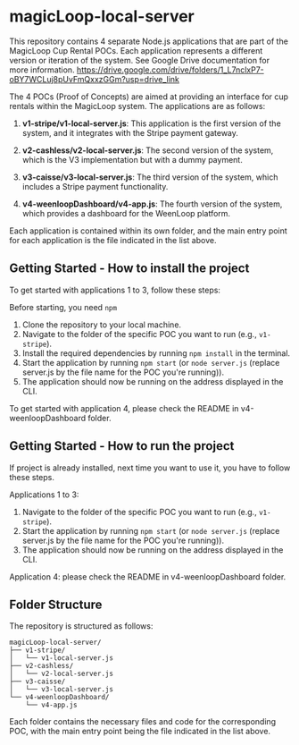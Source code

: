 # magicLoop-local-server

This repository contains 4 separate Node.js applications that are part of the MagicLoop Cup Rental POCs. Each application represents a different version or iteration of the system.
See Google Drive documentation for more information. https://drive.google.com/drive/folders/1_L7nclxP7-oBY7WCLuj8pUvFmQxxzGGm?usp=drive_link

The 4 POCs (Proof of Concepts) are aimed at providing an interface for cup rentals within the MagicLoop system. The applications are as follows:

1. **v1-stripe/v1-local-server.js**: This application is the first version of the system, and it integrates with the Stripe payment gateway.

2. **v2-cashless/v2-local-server.js**: The second version of the system, which is the V3 implementation but with a dummy payment.

3. **v3-caisse/v3-local-server.js**: The third version of the system, which includes a Stripe payment functionality.

4. **v4-weenloopDashboard/v4-app.js**: The fourth version of the system, which provides a dashboard for the WeenLoop platform.

Each application is contained within its own folder, and the main entry point for each application is the file indicated in the list above.

## Getting Started - How to install the project

To get started with applications 1 to 3, follow these steps:

Before starting, you need `npm`

1. Clone the repository to your local machine.
2. Navigate to the folder of the specific POC you want to run (e.g., `v1-stripe`).
3. Install the required dependencies by running `npm install` in the terminal.
4. Start the application by running `npm start` (or `node server.js`  (replace server.js by the file name for the POC you're running)).
5. The application should now be running on the address displayed in the CLI.

To get started with application 4, please check the README in v4-weenloopDashboard folder.

## Getting Started - How to run the project

If project is already installed, next time you want to use it, you have to follow these steps.

Applications 1 to 3:

1. Navigate to the folder of the specific POC you want to run (e.g., `v1-stripe`).
2. Start the application by running `npm start` (or `node server.js`  (replace server.js by the file name for the POC you're running)).
3. The application should now be running on the address displayed in the CLI.

Application 4: please check the README in v4-weenloopDashboard folder.

## Folder Structure

The repository is structured as follows:

```
magicLoop-local-server/
├── v1-stripe/
│   └── v1-local-server.js
├── v2-cashless/
│   └── v2-local-server.js
├── v3-caisse/
│   └── v3-local-server.js
└── v4-weenloopDashboard/
    └── v4-app.js
```

Each folder contains the necessary files and code for the corresponding POC, with the main entry point being the file indicated in the list above.

